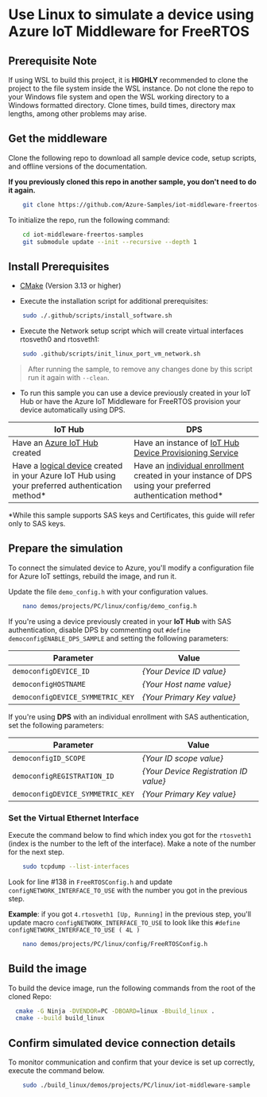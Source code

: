 # Use Linux to simulate a device using Azure IoT Middleware for FreeRTOS

## Prerequisite Note

If using WSL to build this project, it is **HIGHLY** recommended to clone the project to the file system inside the WSL instance. Do not clone the repo to your Windows file system and open the WSL working directory to a Windows formatted directory. Clone times, build times, directory max lengths, among other problems may arise.

## Get the middleware

Clone the following repo to download all sample device code, setup scripts, and offline versions of the documentation.

**If you previously cloned this repo in another sample, you don't need to do it again.**

```bash
    git clone https://github.com/Azure-Samples/iot-middleware-freertos-samples.git
```

To initialize the repo, run the following command:

```bash
    cd iot-middleware-freertos-samples
    git submodule update --init --recursive --depth 1
```


## Install Prerequisites

* [CMake](https://cmake.org/download/) (Version 3.13 or higher)

* Execute the installation script for additional prerequisites:

```bash
    sudo ./.github/scripts/install_software.sh
```

* Execute the Network setup script which will create virtual interfaces rtosveth0 and rtosveth1:

```bash
    sudo .github/scripts/init_linux_port_vm_network.sh
```

> After running the sample, to remove any changes done by this script run it again with `--clean`. 

* To run this sample you can use a device previously created in your IoT Hub or have the Azure IoT Middleware for FreeRTOS provision your device automatically using DPS.

IoT Hub | DPS
---------|----------
Have an [Azure IoT Hub](https://docs.microsoft.com/azure/iot-hub/iot-hub-create-through-portal) created | Have an instance of [IoT Hub Device Provisioning Service](https://docs.microsoft.com/en-us/azure/iot-dps/quick-setup-auto-provision#create-a-new-iot-hub-device-provisioning-service)
Have a [logical device](https://docs.microsoft.com/azure/iot-hub/iot-hub-create-through-portal#register-a-new-device-in-the-iot-hub) created in your Azure IoT Hub using your preferred authentication method* | Have an [individual enrollment](https://docs.microsoft.com/en-us/azure/iot-dps/how-to-manage-enrollments#create-a-device-enrollment) created in your instance of DPS using your preferred authentication method*

*While this sample supports SAS keys and Certificates, this guide will refer only to SAS keys.

## Prepare the simulation

To connect the simulated device to Azure, you'll modify a configuration file for Azure IoT settings, rebuild the image, and run it.

Update the file `demo_config.h` with your configuration values.

```bash
    nano demos/projects/PC/linux/config/demo_config.h
```

If you're using a device previously created in your **IoT Hub** with SAS authentication, disable DPS by commenting out `#define democonfigENABLE_DPS_SAMPLE` and setting the following parameters:

Parameter | Value
---------|----------
 `democonfigDEVICE_ID` | _{Your Device ID value}_
 `democonfigHOSTNAME` | _{Your Host name value}_
 `democonfigDEVICE_SYMMETRIC_KEY` | _{Your Primary Key value}_

If you're using **DPS** with an individual enrollment with SAS authentication, set the following parameters:

Parameter | Value
---------|----------
 `democonfigID_SCOPE` | _{Your ID scope value}_
 `democonfigREGISTRATION_ID` | _{Your Device Registration ID value}_
 `democonfigDEVICE_SYMMETRIC_KEY` | _{Your Primary Key value}_

### Set the Virtual Ethernet Interface

Execute the command below to find which index you got for the `rtosveth1` (index is the number to the left of the interface). Make a note of the number for the next step.

```bash
    sudo tcpdump --list-interfaces
```
Look for line #138 in `FreeRTOSConfig.h` and update `configNETWORK_INTERFACE_TO_USE` with the number you got in the previous step.

**Example**: if you got `4.rtosveth1 [Up, Running]` in the previous step, you'll update macro `configNETWORK_INTERFACE_TO_USE` to look like this `#define configNETWORK_INTERFACE_TO_USE ( 4L )`

```bash
    nano demos/projects/PC/linux/config/FreeRTOSConfig.h
```

## Build the image

To build the device image, run the following commands from the root of the cloned Repo:

  ```bash
    cmake -G Ninja -DVENDOR=PC -DBOARD=linux -Bbuild_linux .
    cmake --build build_linux
  ```

## Confirm simulated device connection details

To monitor communication and confirm that your device is set up correctly, execute the command below.

```Bash
    sudo ./build_linux/demos/projects/PC/linux/iot-middleware-sample
```
